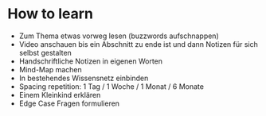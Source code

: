 # How to learn

- Zum Thema etwas vorweg lesen (buzzwords aufschnappen)
- Video anschauen bis ein Abschnitt zu ende ist und dann Notizen für sich selbst gestalten
- Handschriftliche Notizen in eigenen Worten
- Mind-Map machen
- In bestehendes Wissensnetz einbinden
- Spacing repetition: 1 Tag / 1 Woche / 1 Monat / 6 Monate
- Einem Kleinkind erklären
- Edge Case Fragen formulieren
